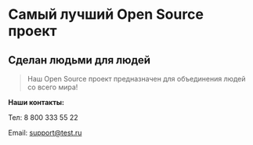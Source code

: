 # Самый лучший Open Source проект

## Сделан людьми для людей

> Наш Open Source проект предназначен для объединения людей со всего мира!

**Наши контакты:**

Тел: 8 800 333 55 22

Email: support@test.ru
